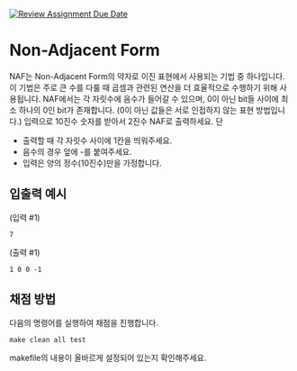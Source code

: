 [![Review Assignment Due Date](https://classroom.github.com/assets/deadline-readme-button-24ddc0f5d75046c5622901739e7c5dd533143b0c8e959d652212380cedb1ea36.svg)](https://classroom.github.com/a/3Yijc1Xp)
# Non-Adjacent Form

NAF는 Non-Adjacent Form의 약자로 이진 표현에서 사용되는 기법 중 하나입니다. 이 기법은 주로 큰 수를 다룰 때 곱셈과 관련된 연산을 더 효율적으로 수행하기 위해 사용됩니다.
NAF에서는 각 자릿수에 음수가 들어갈 수 있으며, 0이 아닌 bit들 사이에 최소 하나의 0인 bit가 존재합니다.
(0이 아닌 값들은 서로 인접하지 않는 표현 방법입니다.)
입력으로 10진수 숫자를 받아서 2진수 NAF로 출력하세요. 단 

- 출력할 때 각 자릿수 사이에 1칸을 띄워주세요.
- 음수의 경우 앞에 -를 붙여주세요.
- 입력은 양의 정수(10진수)만을 가정합니다.

## 입출력 예시
(입력 #1)
```
7
```
(출력 #1)
```
1 0 0 -1
```

## 채점 방법

다음의 명령어를 실행하여 채점을 진행합니다.

```Makefile
make clean all test
```

makefile의 내용이 올바르게 설정되어 있는지 확인해주세요.

